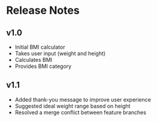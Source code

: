 # Release Notes

## v1.0
- Initial BMI calculator
- Takes user input (weight and height)
- Calculates BMI
- Provides BMI category

## v1.1
- Added thank-you message to improve user experience
- Suggested ideal weight range based on height
- Resolved a merge conflict between feature branches
